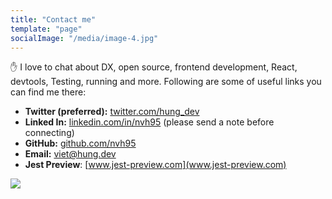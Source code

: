 ```yaml
---
title: "Contact me"
template: "page"
socialImage: "/media/image-4.jpg"
---
```


✋ I love to chat about DX, open source, frontend development, React, devtools, Testing, running and more. Following are some of useful links you can find me there:

- **Twitter (preferred):** [twitter.com/hung_dev](https://twitter.com/hung_dev)
- **Linked In:** [linkedin.com/in/nvh95](https://www.linkedin.com/in/nvh95) (please send a note before connecting)
- **GitHub:** [github.com/nvh95](https://github.com/nvh95)
- **Email:** <viet@hung.dev>
- **Jest Preview**: [www.jest-preview.com](www.jest-preview.com)

![](/media/image-4.jpg)
